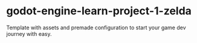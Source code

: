 # godot-engine-learn-project-1-zelda
 Template with assets and premade configuration to start your game dev journey with easy.
